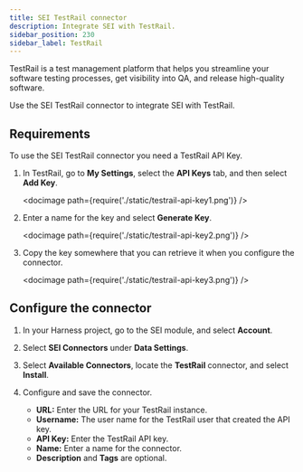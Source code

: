 ```yaml
---
title: SEI TestRail connector
description: Integrate SEI with TestRail.
sidebar_position: 230
sidebar_label: TestRail
---
```


TestRail is a test management platform that helps you streamline your software testing processes, get visibility into QA, and release high-quality software.

Use the SEI TestRail connector to integrate SEI with TestRail.

## Requirements

To use the SEI TestRail connector you need a TestRail API Key.

1. In TestRail, go to **My Settings**, select the **API Keys** tab, and then select **Add Key**.

   <!-- ![](./static/testrail-api-key1.png) -->

   <docimage path={require('./static/testrail-api-key1.png')} />

2. Enter a name for the key and select **Generate Key**.

   <!-- ![](./static/testrail-api-key2.png) -->

   <docimage path={require('./static/testrail-api-key2.png')} />

3. Copy the key somewhere that you can retrieve it when you configure the connector.

   <!-- ![](./static/testrail-api-key3.png) -->

   <docimage path={require('./static/testrail-api-key3.png')} />

## Configure the connector

1. In your Harness project, go to the SEI module, and select **Account**.
2. Select **SEI Connectors** under **Data Settings**.
3. Select **Available Connectors**, locate the **TestRail** connector, and select **Install**.
4. Configure and save the connector.

   * **URL:** Enter the URL for your TestRail instance.
   * **Username:** The user name for the TestRail user that created the API key.
   * **API Key:** Enter the TestRail API key.
   * **Name:** Enter a name for the connector.
   * **Description** and **Tags** are optional.
